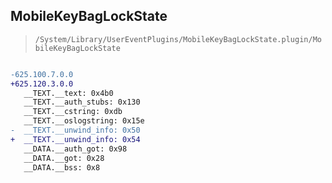 ## MobileKeyBagLockState

> `/System/Library/UserEventPlugins/MobileKeyBagLockState.plugin/MobileKeyBagLockState`

```diff

-625.100.7.0.0
+625.120.3.0.0
   __TEXT.__text: 0x4b0
   __TEXT.__auth_stubs: 0x130
   __TEXT.__cstring: 0xdb
   __TEXT.__oslogstring: 0x15e
-  __TEXT.__unwind_info: 0x50
+  __TEXT.__unwind_info: 0x54
   __DATA.__auth_got: 0x98
   __DATA.__got: 0x28
   __DATA.__bss: 0x8

```
